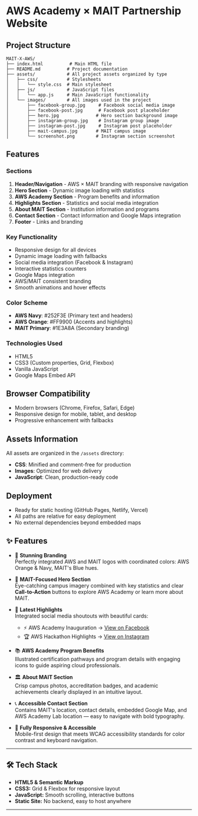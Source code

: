 # AWS Academy × MAIT Partnership Website

## Project Structure

```
MAIT-X-AWS/
├── index.html          # Main HTML file
├── README.md          # Project documentation
├── assets/            # All project assets organized by type
│   ├── css/           # Stylesheets
│   │   └── style.css  # Main stylesheet
│   ├── js/            # JavaScript files
│   │   └── app.js     # Main JavaScript functionality
│   └── images/        # All images used in the project
│       ├── facebook-group.jpg     # Facebook social media image
│       ├── facebook-post.jpg      # Facebook post placeholder
│       ├── hero.jpg              # Hero section background image
│       ├── instagram-group.jpg    # Instagram group image
│       ├── instagram-post.jpg     # Instagram post placeholder
│       ├── mait-campus.jpg       # MAIT campus image
│       └── screenshot.png        # Instagram section screenshot
```

## Features

### Sections
1. **Header/Navigation** - AWS × MAIT branding with responsive navigation
2. **Hero Section** - Dynamic image loading with statistics
3. **AWS Academy Section** - Program benefits and information
4. **Highlights Section** - Statistics and social media integration
5. **About MAIT Section** - Institution information and programs
6. **Contact Section** - Contact information and Google Maps integration
7. **Footer** - Links and branding

### Key Functionality
- Responsive design for all devices
- Dynamic image loading with fallbacks
- Social media integration (Facebook & Instagram)
- Interactive statistics counters
- Google Maps integration
- AWS/MAIT consistent branding
- Smooth animations and hover effects

### Color Scheme
- **AWS Navy**: #252F3E (Primary text and headers)
- **AWS Orange**: #FF9900 (Accents and highlights)
- **MAIT Primary**: #1E3A8A (Secondary branding)

### Technologies Used
- HTML5
- CSS3 (Custom properties, Grid, Flexbox)
- Vanilla JavaScript
- Google Maps Embed API

## Browser Compatibility
- Modern browsers (Chrome, Firefox, Safari, Edge)
- Responsive design for mobile, tablet, and desktop
- Progressive enhancement with fallbacks

## Assets Information
All assets are organized in the `/assets` directory:
- **CSS**: Minified and comment-free for production
- **Images**: Optimized for web delivery
- **JavaScript**: Clean, production-ready code

## Deployment
- Ready for static hosting (GitHub Pages, Netlify, Vercel)
- All paths are relative for easy deployment
- No external dependencies beyond embedded maps

## ✨ Features

- 🎨 **Stunning Branding**  
  Perfectly integrated AWS and MAIT logos with coordinated colors: AWS Orange & Navy, MAIT's Blue hues.

- 🏫 **MAIT-Focused Hero Section**  
  Eye-catching campus imagery combined with key statistics and clear **Call-to-Action** buttons to explore AWS Academy or learn more about MAIT.

- 📣 **Latest Highlights**  
  Integrated social media shoutouts with beautiful cards:
    - ⚡️ AWS Academy Inauguration → [View on Facebook](https://www.facebook.com/photo/?fbid=804473992532713&set=pcb.804475555865890)  
    - 🏆 AWS Hackathon Highlights → [View on Instagram](https://www.instagram.com/p/DIO9QkTIX4r/)

- 📚 **AWS Academy Program Benefits**  
  Illustrated certification pathways and program details with engaging icons to guide aspiring cloud professionals.

- 🏛 **About MAIT Section**  
  Crisp campus photos, accreditation badges, and academic achievements clearly displayed in an intuitive layout.

- 📞 **Accessible Contact Section**  
  Contains MAIT's location, contact details, embedded Google Map, and AWS Academy Lab location — easy to navigate with bold typography.

- 📱 **Fully Responsive & Accessible**  
  Mobile-first design that meets WCAG accessibility standards for color contrast and keyboard navigation.

---

## 🛠 Tech Stack

- **HTML5 & Semantic Markup**  
- **CSS3:** Grid & Flexbox for responsive layout  
- **JavaScript:** Smooth scrolling, interactive buttons  
- **Static Site:** No backend, easy to host anywhere



---




